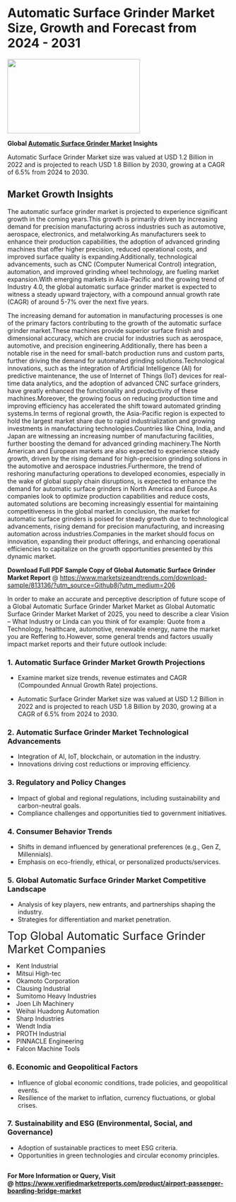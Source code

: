 <H1>Automatic Surface Grinder Market Size, Growth and Forecast from 2024 - 2031</H1><img class="aligncenter size-medium wp-image-584254" src="https://thirdeyenews.in/wp-content/uploads/2024/09/Global-Market-Research-300x168.jpeg" alt="" width="300" height="168" /><p><strong>Global&nbsp;<a href="https://www.marketsizeandtrends.com/download-sample/813136/?utm_source=Github8j?utm_medium=206">Automatic Surface Grinder Market</a> Insights</strong></p><p>Automatic Surface Grinder Market size was valued at USD 1.2 Billion in 2022 and is projected to reach USD 1.8 Billion by 2030, growing at a CAGR of 6.5% from 2024 to 2030.</p><p><h2>Market Growth Insights</h2> <p>The automatic surface grinder market is projected to experience significant growth in the coming years.This growth is primarily driven by increasing demand for precision manufacturing across industries such as automotive, aerospace, electronics, and metalworking.As manufacturers seek to enhance their production capabilities, the adoption of advanced grinding machines that offer higher precision, reduced operational costs, and improved surface quality is expanding.Additionally, technological advancements, such as CNC (Computer Numerical Control) integration, automation, and improved grinding wheel technology, are fueling market expansion.With emerging markets in Asia-Pacific and the growing trend of Industry 4.0, the global automatic surface grinder market is expected to witness a steady upward trajectory, with a compound annual growth rate (CAGR) of around 5-7% over the next five years.</p> <p>The increasing demand for automation in manufacturing processes is one of the primary factors contributing to the growth of the automatic surface grinder market.These machines provide superior surface finish and dimensional accuracy, which are crucial for industries such as aerospace, automotive, and precision engineering.Additionally, there has been a notable rise in the need for small-batch production runs and custom parts, further driving the demand for automated grinding solutions.Technological innovations, such as the integration of Artificial Intelligence (AI) for predictive maintenance, the use of Internet of Things (IoT) devices for real-time data analytics, and the adoption of advanced CNC surface grinders, have greatly enhanced the functionality and productivity of these machines.Moreover, the growing focus on reducing production time and improving efficiency has accelerated the shift toward automated grinding systems.In terms of regional growth, the Asia-Pacific region is expected to hold the largest market share due to rapid industrialization and growing investments in manufacturing technologies.Countries like China, India, and Japan are witnessing an increasing number of manufacturing facilities, further boosting the demand for advanced grinding machinery.The North American and European markets are also expected to experience steady growth, driven by the rising demand for high-precision grinding solutions in the automotive and aerospace industries.Furthermore, the trend of reshoring manufacturing operations to developed economies, especially in the wake of global supply chain disruptions, is expected to enhance the demand for automatic surface grinders in North America and Europe.As companies look to optimize production capabilities and reduce costs, automated solutions are becoming increasingly essential for maintaining competitiveness in the global market.In conclusion, the market for automatic surface grinders is poised for steady growth due to technological advancements, rising demand for precision manufacturing, and increasing automation across industries.Companies in the market should focus on innovation, expanding their product offerings, and enhancing operational efficiencies to capitalize on the growth opportunities presented by this dynamic market.</p> <p><span class=""><strong>Download Full PDF Sample Copy of Global Automatic Surface Grinder Market Report</strong> @ <a href="https://www.marketsizeandtrends.com/download-sample/813136/?utm_source=Github8j?utm_medium=206" target="_blank">https://www.marketsizeandtrends.com/download-sample/813136/?utm_source=Github8j?utm_medium=206</a></span></p><p>In order to make an accurate and perceptive description of future scope of a Global&nbsp;Automatic Surface Grinder Market Market as Global&nbsp;Automatic Surface Grinder Market Market of 2025, you need to describe a clear Vision &ndash; What Industry or Linda can you think of for example: Quote from a Technology, healthcare, automotive, renewable energy, name the market you are Reffering to.However, some general trends and factors usually impact market reports and their future outlook include:</p><h3>1.&nbsp;<strong>Automatic Surface Grinder Market Growth Projections</strong></h3><ul><li>Examine market size trends, revenue estimates and CAGR (Compounded Annual Growth Rate) projections.</li><li><p>Automatic Surface Grinder Market size was valued at USD 1.2 Billion in 2022 and is projected to reach USD 1.8 Billion by 2030, growing at a CAGR of 6.5% from 2024 to 2030.</p></li></ul><h3>2.&nbsp;<strong>Automatic Surface Grinder Market Technological Advancements</strong></h3><ul><li>Integration of AI, IoT, blockchain, or automation in the industry.</li><li>Innovations driving cost reductions or improving efficiency.</li></ul><h3>3.&nbsp;<strong>Regulatory and Policy Changes</strong></h3><ul><li>Impact of global and regional regulations, including sustainability and carbon-neutral goals.</li><li>Compliance challenges and opportunities tied to government initiatives.</li></ul><h3>4.&nbsp;<strong>Consumer Behavior Trends</strong></h3><ul><li>Shifts in demand influenced by generational preferences (e.g., Gen Z, Millennials).</li><li>Emphasis on eco-friendly, ethical, or personalized products/services.</li></ul><h3>5.&nbsp;<strong>Global Automatic Surface Grinder Market Competitive Landscape</strong></h3><ul><li>Analysis of key players, new entrants, and partnerships shaping the industry.</li><li>Strategies for differentiation and market penetration.</li></ul><p data-pm-slice="1 1 []"><span style="color: inherit; font-family: inherit; font-size: 25px;">Top Global Automatic Surface Grinder Market Companies</span></p><div class="" data-test-id=""><p><li>Kent Industrial</li><li> Mitsui High-tec</li><li> Okamoto Corporation</li><li> Clausing Industrial</li><li> Sumitomo Heavy Industries</li><li> Joen Lih Machinery</li><li> Weihai Huadong Automation</li><li> Sharp Industries</li><li> Wendt India</li><li> PROTH Industrial</li><li> PINNACLE Engineering</li><li> Falcon Machine Tools</li></p></div><h3>6.&nbsp;<strong>Economic and Geopolitical Factors</strong></h3><ul><li>Influence of global economic conditions, trade policies, and geopolitical events.</li><li>Resilience of the market to inflation, currency fluctuations, or global crises.</li></ul><h3>7.&nbsp;<strong>Sustainability and ESG (Environmental, Social, and Governance)</strong></h3><ul><li>Adoption of sustainable practices to meet ESG criteria.</li><li>Opportunities in green technologies and circular economy principles.</li></ul><h2><strong style="font-size: 14px;">For More Information or Query, Visit @&nbsp;</strong><a style="background-color: #ffffff; font-size: 14px;" href="https://www.marketsizeandtrends.com/report/automatic-surface-grinder-market/" target="_blank">https://www.verifiedmarketreports.com/product/airport-passenger-boarding-bridge-market</a></h2>